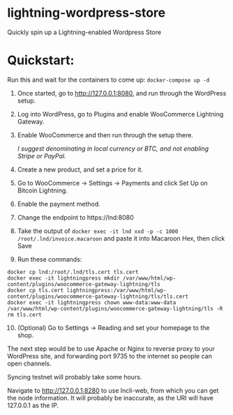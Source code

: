# lightning-wordpress-store
Quickly spin up a Lightning-enabled Wordpress Store

# Quickstart:

Run this and wait for the containers to come up: `docker-compose up -d`

1. Once started, go to http://127.0.0.1:8080, and run through the WordPress setup.

2. Log into WordPress, go to Plugins and enable WooCommerce Lightning Gateway.

3. Enable WooCommerce and then run through the setup there.

   *I suggest denominating in local currency or BTC, and not enabling Stripe or PayPal.*

4. Create a new product, and set a price for it.

5. Go to WooCommerce -> Settings -> Payments and click Set Up on Bitcoin Lightning.

6. Enable the payment method.

7. Change the endpoint to https://lnd:8080

8. Take the output of `docker exec -it lnd xxd -p -c 1000 /root/.lnd/invoice.macaroon`
and paste it into Macaroon Hex, then click Save

9. Run these commands:
```
docker cp lnd:/root/.lnd/tls.cert tls.cert
docker exec -it lightningpress mkdir /var/www/html/wp-content/plugins/woocommerce-gateway-lightning/tls
docker cp tls.cert lightningpress:/var/www/html/wp-content/plugins/woocommerce-gateway-lightning/tls/tls.cert
docker exec -it lightningpress chown www-data:www-data /var/www/html/wp-content/plugins/woocommerce-gateway-lightning/tls -R
rm tls.cert
```

10. (Optional) Go to Settings -> Reading and set your homepage to the shop.

The next step would be to use Apache or Nginx to reverse proxy to your WordPress site,
and forwarding port 9735 to the internet so people can open channels.

Syncing testnet will probably take some hours.

Navigate to http://127.0.0.1:8280 to use lncli-web, from which you can get the node information.
It will probably be inaccurate, as the URI will have 127.0.0.1 as the IP.
